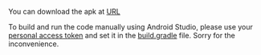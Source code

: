 You can download the apk at [URL](https://drive.google.com/file/d/1zwjnbqwUXNRGiLWFIFlVpnhiPQqoZeoC/view?usp=sharing)

To build and run the code manually using Android Studio, please use your [personal access token](https://docs.github.com/en/authentication/keeping-your-account-and-data-secure/managing-your-personal-access-tokens#creating-a-personal-access-token-classic) and set it in the [build.gradle](https://github.com/myntvn/Github-Client/blob/main/network/build.gradle.kts) file. Sorry for the inconvenience.

